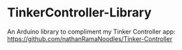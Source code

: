 # TinkerController-Library
An Arduino library to compliment my Tinker Controller app: https://github.com/nathanRamaNoodles/Tinker-Controller
